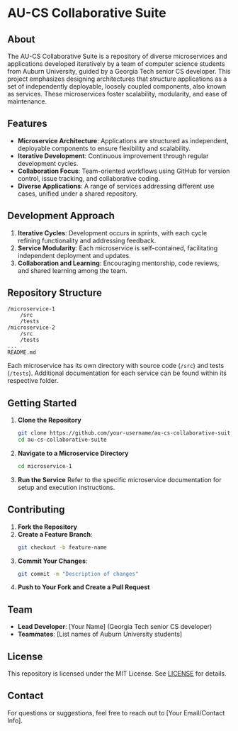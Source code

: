 # AU-CS Collaborative Suite

## About
The AU-CS Collaborative Suite is a repository of diverse microservices and applications developed iteratively by a team of computer science students from Auburn University, guided by a Georgia Tech senior CS developer. This project emphasizes designing architectures that structure applications as a set of independently deployable, loosely coupled components, also known as services. These microservices foster scalability, modularity, and ease of maintenance.

## Features
- **Microservice Architecture**: Applications are structured as independent, deployable components to ensure flexibility and scalability.
- **Iterative Development**: Continuous improvement through regular development cycles.
- **Collaboration Focus**: Team-oriented workflows using GitHub for version control, issue tracking, and collaborative coding.
- **Diverse Applications**: A range of services addressing different use cases, unified under a shared repository.

## Development Approach
1. **Iterative Cycles**: Development occurs in sprints, with each cycle refining functionality and addressing feedback.
2. **Service Modularity**: Each microservice is self-contained, facilitating independent deployment and updates.
3. **Collaboration and Learning**: Encouraging mentorship, code reviews, and shared learning among the team.

## Repository Structure
```plaintext
/microservice-1
    /src
    /tests
/microservice-2
    /src
    /tests
...
README.md
```

Each microservice has its own directory with source code (`/src`) and tests (`/tests`). Additional documentation for each service can be found within its respective folder.

## Getting Started
1. **Clone the Repository**
   ```bash
   git clone https://github.com/your-username/au-cs-collaborative-suite.git
   cd au-cs-collaborative-suite
   ```
2. **Navigate to a Microservice Directory**
   ```bash
   cd microservice-1
   ```
3. **Run the Service**
   Refer to the specific microservice documentation for setup and execution instructions.

## Contributing
1. **Fork the Repository**
2. **Create a Feature Branch**:
   ```bash
   git checkout -b feature-name
   ```
3. **Commit Your Changes**:
   ```bash
   git commit -m "Description of changes"
   ```
4. **Push to Your Fork and Create a Pull Request**

## Team
- **Lead Developer**: [Your Name] (Georgia Tech senior CS developer)
- **Teammates**: [List names of Auburn University students]

## License
This repository is licensed under the MIT License. See [LICENSE](LICENSE) for details.

## Contact
For questions or suggestions, feel free to reach out to [Your Email/Contact Info].

